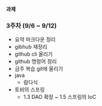#### 과제
### 3주차 (9/6 ~ 9/12)
- 요약 마크다운 정리
- gibhub 재정리
- github cli 올리기
- github 명령어 정리
- 금주 복습 git에 올리기
- java
  - 람다식
- 토비의 스프링
  - 1.3 DAO 확장 ~ 1.5 스프링의 IoC
